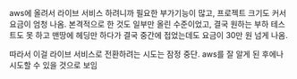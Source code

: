 aws에 올려서 라이브 서비스 하려니까 필요한 부가기능이 많고, 프로젝트 크기도 커서 요금이 엄청 나옴.
본격적으로 한 것도 일부만 올린 수준이었고, 결국 원하는 부하 테스트도 못 하고 맨땅에 헤딩만 하다가 결국 중간에 접었는데도 요금이 30만 원 넘게 나옴.

따라서 이걸 라이브 서비스로 전환하려는 시도는 잠정 중단. aws를 잘 알게 된 후에나 시도할 수 있을 것으로 보임